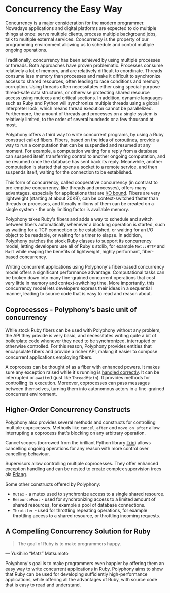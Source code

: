 # Concurrency the Easy Way

Concurrency is a major consideration for the modern programmer. Nowadays
applications and digital platforms are expected to do multiple things at once:
serve multiple clients, process multiple background jobs, talk to multiple
external services. Concurrency is the property of our programming environment
allowing us to schedule and control multiple ongoing operations.

Traditionally, concurrency has been achieved by using multiple processes or
threads. Both approaches have proven problematic. Processes consume relatively a
lot of memory, and are relatively difficult to coordinate. Threads consume less
memory than processes and make it difficult to synchronize access to shared
resources, often leading to race conditions and memory corruption. Using threads
often necessitates either using special-purpose thread-safe data structures, or
otherwise protecting shared resource access using mutexes and critical sections.
In addition, dynamic languages such as Ruby and Python will synchronize multiple
threads using a global interpreter lock, which means thread execution cannot be
parallelized. Furthermore, the amount of threads and processes on a single
system is relatively limited, to the order of several hundreds or a few thousand
at most.

Polyphony offers a third way to write concurrent programs, by using a Ruby
construct called [fibers](https://ruby-doc.org/core-2.6.5/Fiber.html). Fibers,
based on the idea of [coroutines](https://en.wikipedia.org/wiki/Coroutine),
provide a way to run a computation that can be suspended and resumed at any
moment. For example, a computation waiting for a reply from a database can
suspend itself, transferring control to another ongoing computation, and be
resumed once the database has sent back its reply. Meanwhile, another
computation is started that opens a socket to a remote service, and then
suspends itself, waiting for the connection to be established.

This form of concurrency, called cooperative concurrency (in contrast to
pre-emptive concurrency, like threads and processes), offers many advantages,
especially for applications that are
[I/O bound](https://en.wikipedia.org/wiki/I/O_bound). Fibers are very
lightweight (starting at about 20KB), can be context-switched faster than
threads or processes, and literally millions of them can be created on a
single system - the only limiting factor is available memory.

Polyphony takes Ruby's fibers and adds a way to schedule and switch between
fibers automatically whenever a blocking operation is started, such as waiting
for a TCP connection to be established, or waiting for an I/O object to be
readable, or waiting for a timer to elapse. In addition, Polyphony patches the
stock Ruby classes to support its concurrency model, letting developers use all
of Ruby's stdlib, for example `Net::HTTP` and `Mail` while reaping the benefits
of lightweight, highly performant, fiber-based concurrency.

Writing concurrent applications using Polyphony's fiber-based concurrency model
offers a significant performance advantage. Computational tasks can be broken
down into many fine-grained concurrent operations that cost very little in
memory and context-switching time. More importantly, this concurrency model lets
developers express their ideas in a sequential manner, leading to source code
that is easy to read and reason about.

## Coprocesses - Polyphony's basic unit of concurrency

While stock Ruby fibers can be used with Polyphony without any problem, the API
they provide is very basic, and necessitates writing quite a bit of boilerplate
code whenever they need to be synchronized, interrupted or otherwise controlled.
For this reason, Polyphony provides entities that encapsulate fibers and provide
a richer API, making it easier to compose concurrent applications employing
fibers.

A coprocess can be thought of as a fiber with enhanced powers. It makes sure any
exception raised while it's running is
[handled correctly](./exception-handling.md). It can be interrupted or 
`await`ed (just like `Thread#join`). It provides methods for controlling its
execution. Moreover, coprocesses can pass messages between themselves, turning
them into autonomous actors in a fine-grained concurrent environment.

## Higher-Order Concurrency Constructs

Polyphony also provides several methods and constructs for controlling multiple
coprocesses. Methods like `cancel_after` and `move_on_after` allow interrupting
a coprocess that's blocking on any arbitrary operation.

Cancel scopes (borrowed from the brilliant Python library
[Trio](https://trio.readthedocs.io/en/stable/)) allows cancelling ongoing
operations for any reason with more control over cancelling 
behaviour.

Supervisors allow controlling multiple coprocesses. They offer enhanced
exception handling and can be nested to create complex supervision trees ala
[Erlang](https://adoptingerlang.org/docs/development/supervision_trees/).

Some other constructs offered by Polyphony:

- `Mutex` - a mutex used to synchronize access to a single shared resource.
- `ResourcePool` - used for synchronizing access to a limited amount of shared 
  resources, for example a pool of database connections.
- `Throttler` - used for throttling repeating operations, for example throttling
  access to a shared resource, or throttling incoming requests.

## A Compelling Concurrency Solution for Ruby

> The goal of Ruby is to make programmers happy.

  — Yukihiro “Matz” Matsumoto

Polyphony's goal is to make programmers even happier by offering them an easy
way to write concurrent applications in Ruby. Polyphony aims to show that Ruby
can be used for developing sufficiently high-performance applications, while
offering all the advantages of Ruby, with source code that is easy to read and
understand.